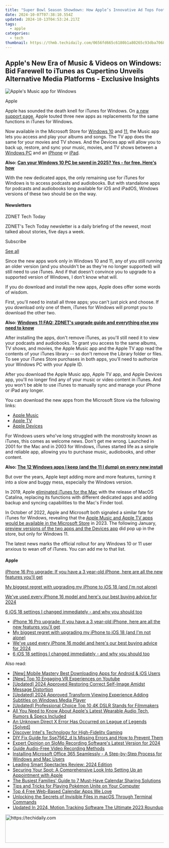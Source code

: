 ```yaml
---
title: "Super Bowl Season Showdown: How Apple’s Innovative Ad Tops Football Broadcast Commercials - ZDNet's Exclusive Report"
date: 2024-10-07T07:38:10.554Z
updated: 2024-10-13T04:53:24.217Z
tags:
  - apple
categories:
  - tech
thumbnail: https://thmb.techidaily.com/0656fd665c6180b1a80265c93dba7068c3a0cbd851c23bc5b8909b9f9daa190b.jpg
---
```


## Apple's New Era of Music & Videos on Windows: Bid Farewell to iTunes as Cupertino Unveils Alternative Media Platforms - Exclusive Insights

![Apple's Music app for Windows](https://www.zdnet.com/a/img/resize/8fa706c6063bc39d02d5db03e0b8a76d228f1460/2024/02/08/8173e3dd-f4f5-449d-b5f3-5e334b5d149a/figure-top-rip-itunes-apple-officially-releases-replacement-media-apps-for-windows.jpg?auto=webp&width=1280)

Apple

Apple has sounded the death knell for iTunes for Windows. On [a new support page](https://support.apple.com/en-us/HT210384#619), Apple touted three new apps as replacements for the same functions in iTunes for Windows. 

Now available in the Microsoft Store for [Windows 10](https://www.zdnet.com/article/can-your-windows-10-pc-be-saved-in-2025-yes-for-free-heres-how/) and [11](https://www.zdnet.com/article/six-things-you-should-do-right-away-with-your-new-windows-11-pc/), the Music app lets you access and play your albums and songs. The TV app does the same for your movies and TV shows. And the Devices app will allow you to back up, restore, and sync your music, movies, and TV shows between a [Windows PC](https://www.zdnet.com/article/best-windows-laptop/) and an [iPhone](https://www.zdnet.com/article/best-iphone/) or [iPad](https://www.zdnet.com/article/best-ipad/).

**Also: [Can your Windows 10 PC be saved in 2025? Yes - for free. Here's how](https://www.zdnet.com/article/can-your-windows-10-pc-be-saved-in-2025-yes-for-free-heres-how/)**

With the new dedicated apps, the only remaining use for iTunes for Windows is to access podcasts and audiobooks. But with standalone apps for podcasts and audiobooks long available for iOS and iPadOS, Windows versions of these two should be on the way.

#### Newsletters

ZDNET Tech Today

ZDNET's Tech Today newsletter is a daily briefing of the newest, most talked about stories, five days a week.

 Subscribe

[See all](https://www.zdnet.com/newsletters/)

Since the new apps work only in Windows 10 and 11, any of you still running an older version (and you shouldn't be as they're no longer supported) will still need to use iTunes. And if that doesn't convince you to upgrade to a supported version of Windows, I don't know what will.

If you do download and install the new apps, Apple does offer some words of wisdom.

First, you'll need to install all three apps; you can't just pick and choose. If you download only one of them, iTunes for Windows will prompt you to download the other two.

**Also: [Windows 11 FAQ: ZDNET's upgrade guide and everything else you need to know](https://www.zdnet.com/article/windows-11-faq-heres-everything-you-need-to-know/)**

After installing the apps, don't remove iTunes, as you'll still need it to view your podcasts and audiobooks. To grant you access to the same albums, TV shows, and movies, the Apple Music app and the Apple TV app read the contents of your iTunes library -- so don't remove the Library folder or files. To see your iTunes Store purchases in both apps, you'll need to authorize your Windows PC with your Apple ID.

After you download the Apple Music app, Apple TV app, and Apple Devices app, you'll no longer find any of your music or video content in iTunes. And you won't be able to use iTunes to manually sync and manage your iPhone or iPad any longer.

You can download the new apps from the Microsoft Store via the following links:

* [Apple Music](https://apps.microsoft.com/detail/9PFHDD62MXS1)
* [Apple TV](https://apps.microsoft.com/detail/9NM4T8B9JQZ1)
* [Apple Devices](https://apps.microsoft.com/detail/9NP83LWLPZ9K)

For Windows users who've long struggled with the monstrosity known as iTunes, this comes as welcome news. Don't get me wrong. Launched in 2001 for the Mac and in 2003 for Windows, iTunes started life as a simple and reliable app, allowing you to purchase music, audiobooks, and other content.

**Also: [The 12 Windows apps I keep (and the 11 I dump) on every new install](https://www.zdnet.com/article/these-are-the-windows-11-apps-i-use-and-the-ones-i-dump/)**

But over the years, Apple kept adding more and more features, turning it into a slow and buggy mess, especially the Windows version.

In 2019, Apple [eliminated iTunes for the Mac](https://www.zdnet.com/article/rip-itunes-apple-releases-macos-10-15-catalina/) with the release of MacOS Catalina, replacing its functions with different dedicated apps and adding backup and syncing capabilities to the Mac's Finder tool.

In October of 2022, Apple and Microsoft both signaled a similar fate for iTunes for Windows, revealing that the [Apple Music and Apple TV apps would be available in the Microsoft Store](https://www.zdnet.com/article/microsoft-icloud-photos-apple-tv-and-apple-music-are-coming-to-windows-11/) in 2023\. The following January, [preview versions of the two apps and the Devices app](https://www.zdnet.com/article/apple-music-apple-tv-apps-are-coming-to-windows-11/) did pop up in the store, but only for Windows 11.

The latest news marks the official rollout for any Windows 10 or 11 user anxious to wean off of iTunes. You can add me to that list.

#### Apple

[iPhone 16 Pro upgrade: If you have a 3 year-old iPhone, here are all the new features you'll get](https://www.zdnet.com/article/iphone-16-pro-and-pro-max-hands-on/ "iPhone 16 Pro upgrade: If you have a 3 year-old iPhone, here are all the new features you'll get")

[My biggest regret with upgrading my iPhone to iOS 18 (and I'm not alone)](https://www.zdnet.com/article/my-biggest-regret-with-upgrading-my-iphone-to-ios-18-and-im-not-alone/ "My biggest regret with upgrading my iPhone to iOS 18 (and I'm not alone)")

[We've used every iPhone 16 model and here's our best buying advice for 2024](https://www.zdnet.com/article/iphone-16-pro-max-buying-advice-2024/ "We've used every iPhone 16 model and here's our best buying advice for 2024")

[6 iOS 18 settings I changed immediately - and why you should too](https://www.zdnet.com/article/6-ios-18-settings-i-changed-immediately-and-why-you-should-too/ "6 iOS 18 settings I changed immediately - and why you should too")

* [iPhone 16 Pro upgrade: If you have a 3 year-old iPhone, here are all the new features you'll get](https://www.zdnet.com/article/iphone-16-pro-and-pro-max-hands-on/ "iPhone 16 Pro upgrade: If you have a 3 year-old iPhone, here are all the new features you'll get")
* [My biggest regret with upgrading my iPhone to iOS 18 (and I'm not alone)](https://www.zdnet.com/article/my-biggest-regret-with-upgrading-my-iphone-to-ios-18-and-im-not-alone/ "My biggest regret with upgrading my iPhone to iOS 18 (and I'm not alone)")
* [We've used every iPhone 16 model and here's our best buying advice for 2024](https://www.zdnet.com/article/iphone-16-pro-max-buying-advice-2024/ "We've used every iPhone 16 model and here's our best buying advice for 2024")
* [6 iOS 18 settings I changed immediately - and why you should too](https://www.zdnet.com/article/6-ios-18-settings-i-changed-immediately-and-why-you-should-too/ "6 iOS 18 settings I changed immediately - and why you should too")

<ins class="adsbygoogle"
     style="display:block"
     data-ad-format="autorelaxed"
     data-ad-client="ca-pub-7571918770474297"
     data-ad-slot="1223367746"></ins>

<ins class="adsbygoogle"
     style="display:block"
     data-ad-client="ca-pub-7571918770474297"
     data-ad-slot="8358498916"
     data-ad-format="auto"
     data-full-width-responsive="true"></ins>

<span class="atpl-alsoreadstyle">Also read:</span>
<div><ul>
<li><a href="https://facebook-video-share.techidaily.com/new-mobile-mastery-best-downloading-apps-for-android-and-ios-users/"><u>[New] Mobile Mastery Best Downloading Apps for Android & iOS Users</u></a></li>
<li><a href="https://facebook-record-videos.techidaily.com/new-top-10-engaging-vr-experiences-on-youtube/"><u>[New] Top 10 Engaging VR Experiences on Youtube</u></a></li>
<li><a href="https://facebook-video-files.techidaily.com/updated-2024-approved-restoring-correct-self-image-amidst-message-distortion/"><u>[Updated] 2024 Approved Restoring Correct Self-Image Amidst Message Distortion</u></a></li>
<li><a href="https://article-files.techidaily.com/updated-2024-approved-transform-viewing-experience-adding-subtitles-on-windows-media-player/"><u>[Updated] 2024 Approved Transform Viewing Experience Adding Subtitles on Windows Media Player</u></a></li>
<li><a href="https://extra-support.techidaily.com/updated-professional-choice-top-10-4k-dslr-stands-for-filmmakers/"><u>[Updated] Professional Choice Top 10 4K DSLR Stands for Filmmakers</u></a></li>
<li><a href="https://tech-renaissance.techidaily.com/1722892289870-all-you-need-to-know-about-apples-latest-wearable-audio-tech-rumors-and-specs-included/"><u>All You Need to Know About Apple's Latest Wearable Audio Tech, Rumors & Specs Included</u></a></li>
<li><a href="https://network-issues.techidaily.com/an-unknown-direct-x-error-has-occurred-on-league-of-legends-solved/"><u>An Unknown Direct X Error Has Occurred on League of Legends [Solved]</u></a></li>
<li><a href="https://games-able.techidaily.com/discover-intels-technology-for-high-fidelity-gaming/"><u>Discover Intel's Technology for High-Fidelity Gaming</u></a></li>
<li><a href="https://tech-renaissance.techidaily.com/diy-fix-guide-for-sse7562d-is-missing-errors-and-how-to-prevent-them/"><u>DIY Fix Guide for Sse7562_d Is Missing Errors and How to Prevent Them</u></a></li>
<li><a href="https://some-knowledge.techidaily.com/expert-opinion-on-slomo-recording-softwares-latest-version-for-2024/"><u>Expert Opinion on SloMo Recording Software's Latest Version for 2024</u></a></li>
<li><a href="https://on-screen-recording.techidaily.com/guide-audio-free-video-recording-methods/"><u>Guide Audio-Free Video Recording Methods</u></a></li>
<li><a href="https://tech-renaissance.techidaily.com/installing-microsoft-office-365-seamlessly-a-step-by-step-process-for-windows-and-mac-users/"><u>Installing Microsoft Office 365 Seamlessly - A Step-by-Step Process for Windows and Mac Users</u></a></li>
<li><a href="https://tech-renaissance.techidaily.com/leading-smart-spectacles-review-2024-edition/"><u>Leading Smart Spectacles Review: 2024 Edition</u></a></li>
<li><a href="https://tech-renaissance.techidaily.com/securing-your-spot-a-comprehensive-look-into-setting-up-an-appointment-with-apple/"><u>Securing Your Spot: A Comprehensive Look Into Setting Up an Appointment with Apple</u></a></li>
<li><a href="https://tech-renaissance.techidaily.com/the-busiest-families-guide-to-7-must-have-calendar-sharing-solutions/"><u>The Busiest Families' Guide to 7 Must-Have Calendar Sharing Solutions</u></a></li>
<li><a href="https://tech-renaissance.techidaily.com/tips-and-tricks-for-playing-pokemon-unite-on-your-computer/"><u>Tips and Tricks for Playing Pokémon Unite on Your Computer</u></a></li>
<li><a href="https://tech-renaissance.techidaily.com/top-4-free-web-based-calendar-apps-we-love/"><u>Top 4 Free Web-Based Calendar Apps We Love</u></a></li>
<li><a href="https://tech-renaissance.techidaily.com/unlocking-the-secrets-of-invisible-files-in-macos-through-terminal-commands/"><u>Unlocking the Secrets of Invisible Files in macOS Through Terminal Commands</u></a></li>
<li><a href="https://ai-video-apps.techidaily.com/updated-in-2024-motion-tracking-software-the-ultimate-2023-roundup/"><u>Updated In 2024, Motion Tracking Software The Ultimate 2023 Roundup</u></a></li>
</ul></div>

<!-- affiliate ads begin -->
<a href="https://appsumo.8odi.net/c/5597632/2129738/7443" target="_top" id="2129738">
  <img src="//a.impactradius-go.com/display-ad/7443-2129738" border="0" alt="https://techidaily.com" width="728" height="90"/>
</a>
<img height="0" width="0" src="https://appsumo.8odi.net/i/5597632/2129738/7443" style="position:absolute;visibility:hidden;" border="0" />
<!-- affiliate ads end -->

